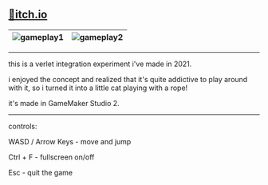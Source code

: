 [📌itch.io](https://emretahtali.itch.io/verlet-cat)
---
| ![gameplay1](https://github.com/user-attachments/assets/4e3a6292-450a-433e-aa35-8c8796aa2308) | ![gameplay2](https://github.com/user-attachments/assets/849b67c6-e63d-4dc9-9b03-8332ce83e429) |
|--------------|--------------|

---
this is a verlet integration experiment i've made in 2021.

i enjoyed the concept and realized that it's quite addictive to play around with it, so i turned it into a little cat playing with a rope!

it's made in GameMaker Studio 2.

---
controls:

WASD / Arrow Keys - move and jump

Ctrl + F - fullscreen on/off

Esc - quit the game
